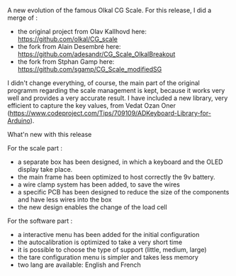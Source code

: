 A new evolution of the famous Olkal CG Scale. For this release, I did a merge of :
* the original project from Olav Kallhovd here: https://github.com/olkal/CG_scale
* the fork from Alain Desembré here: https://github.com/adesandr/CG_Scale_OlkalBreakout
* the fork from Stphan Gamp here: https://github.com/sgamp/CG_Scale_modifiedSG


I didn't change everything, of course, the main part of the original programm regarding the scale management is kept, because it works very well and provides a very accurate result. I have included a new library, very efficient to capture the key values, from Vedat Ozan Oner (https://www.codeproject.com/Tips/709109/ADKeyboard-Library-for-Arduino).

What'n new with this release 

For the scale part :

* a separate box has been designed, in which a keyboard and the OLED display take place.
* the main frame has been optimized to host correctly the 9v battery.
* a wire clamp system has been added, to save the wires
* a specific PCB has been designed to reduce the size of the components and have less wires into the box
* the new design enables the change of the load cell

For the software part :

* a interactive menu has been added for the initial configuration
* the autocalibration is optimized to take a very short time
* it is possible to choose the type of support (little, medium, large)
* the tare configuration menu is simpler and takes less memory
* two lang are available: English and French
